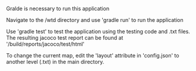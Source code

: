 Gralde is necessary to run this application

Navigate to the /wtd directory and use 'gradle run' to run the application

Use 'gradle test' to test the application using the testing code and .txt files. The resulting jacoco test report can be found at '/build/reports/jacoco/test/html'

To change the current map, edit the 'layout' attribute in 'config.json' to another level (.txt) in the main directory.
